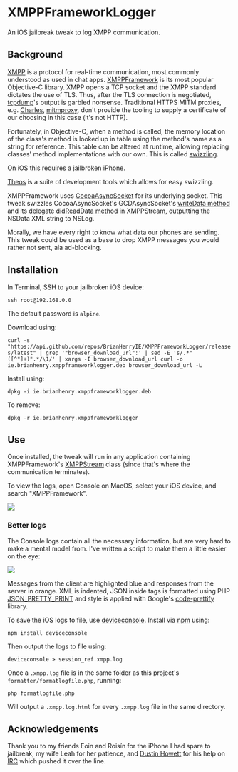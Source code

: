 # XMPPFrameworkLogger

An iOS jailbreak tweak to log XMPP communication.

## Background

[XMPP](https://xmpp.org/) is a protocol for real-time communication, most commonly understood as used in chat apps. [XMPPFramework](https://github.com/robbiehanson/XMPPFramework) is its most popular Objective-C library. XMPP opens a TCP socket and the XMPP standard dictates the use of TLS. Thus, after the TLS connection is negotiated, [tcpdump](http://www.tcpdump.org/)'s output is garbled nonsense. Traditional HTTPS MITM proxies, e.g. [Charles](https://www.charlesproxy.com/), [mitmproxy](https://mitmproxy.org/), don't provide the tooling to supply a certificate of our choosing in this case (it's not HTTP).

Fortunately, in Objective-C, when a method is called, the memory location of the class's method is looked up in table using the method's name as a string for reference. This table can be altered at runtime, allowing replacing classes' method implementations with our own. This is called [swizzling](https://nshipster.com/method-swizzling/).

On iOS this requires a jailbroken iPhone.

[Theos](https://github.com/theos/theos) is a suite of development tools which allows for easy swizzling. 

XMPPFramework uses [CocoaAsyncSocket](https://github.com/robbiehanson/CocoaAsyncSocket) for its underlying socket. This tweak swizzles CocoaAsyncSocket's GCDAsyncSocket's [writeData method](https://github.com/robbiehanson/CocoaAsyncSocket/blob/master/Source/GCD/GCDAsyncSocket.m#L5838-L5857) and its delegate [didReadData method](https://github.com/robbiehanson/CocoaAsyncSocket/blob/master/Source/GCD/GCDAsyncSocket.h#L1104-L1108) in XMPPStream, outputting the NSData XML string to NSLog.

Morally, we have every right to know what data our phones are sending. This tweak could be used as a base to drop XMPP messages you would rather not sent, ala ad-blocking.

## Installation

In Terminal, SSH to your jailbroken iOS device:

`ssh root@192.168.0.0`

The default password is `alpine`.

Download using:

`curl -s "https://api.github.com/repos/BrianHenryIE/XMPPFrameworkLogger/releases/latest" | grep '"browser_download_url":' | sed -E 's/.*"([^"]+)".*/\1/' | xargs -I browser_download_url curl -o ie.brianhenry.xmppframeworklogger.deb browser_download_url -L`

Install using:

`dpkg -i ie.brianhenry.xmppframeworklogger.deb`

To remove:

`dpkg -r ie.brianhenry.xmppframeworklogger`

## Use

Once installed, the tweak will run in any application containing XMPPFramework's [XMPPStream](https://github.com/robbiehanson/XMPPFramework/blob/master/Core/XMPPStream.h) class (since that's where the communication terminates).

To view the logs, open Console on MacOS, select your iOS device, and search "XMPPFramework".


[![](https://brianhenryie.s3.amazonaws.com/2018/xmppframeworklogger-console600w.png)](https://brianhenryie.s3.amazonaws.com/2018/xmppframeworklogger-console.png)




### Better logs

The Console logs contain all the necessary information, but are very hard to make a mental model from. I've written a script to make them a little easier on the eye:

[![](https://brianhenryie.s3.amazonaws.com/2018/xmppframeworklogger-formattedxml600w.png)](https://brianhenryie.s3.amazonaws.com/2018/xmppframeworklogger-formattedxml.png)

Messages from the client are highlighted blue and responses from the server in orange. XML is indented, JSON inside <json> tags is formatted using PHP [JSON\_PRETTY\_PRINT](http://php.net/manual/en/function.json-encode.php) and style is applied with Google's [code-prettify](https://github.com/google/code-prettify) library.

To save the iOS logs to file, use [deviceconsole](https://github.com/rpetrich/deviceconsole/). Install via [npm](https://www.npmjs.com/get-npm) using: 

`npm install deviceconsole`

Then output the logs to file using:

`deviceconsole > session_ref.xmpp.log`

Once a `.xmpp.log` file is in the same folder as this project's `formatter/formatlogfile.php`, running:

`php formatlogfile.php`

Will output a `.xmpp.log.html` for every `.xmpp.log` file in the same directory.


## Acknowledgements

Thank you to my friends Eoin and Roisín for the iPhone I had spare to jailbreak, my wife Leah for her patience, and [Dustin Howett](https://github.com/DHowett) for his help on [IRC](https://kiwiirc.com/client/irc.saurik.com:+6697/#theos) which pushed it over the line.